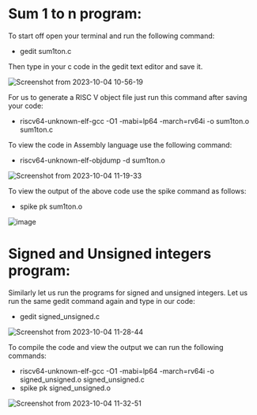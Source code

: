 # Sum 1 to n program:
To start off open your terminal and run the following command:
- gedit sum1ton.c

Then type in your c code in the gedit text editor and save it.

![Screenshot from 2023-10-04 10-56-19](https://github.com/Pranav1723/pes_asic_class/assets/78376336/e4947edf-80e7-49af-8d43-0a46bee855d8)

For us to generate a RISC V object file just run this command after saving your code:
- riscv64-unknown-elf-gcc -O1 -mabi=lp64 -march=rv64i -o sum1ton.o sum1ton.c

To view the code in Assembly language use the following command:
- riscv64-unknown-elf-objdump -d  sum1ton.o

![Screenshot from 2023-10-04 11-19-33](https://github.com/Pranav1723/pes_asic_class/assets/78376336/f9b4fc72-a892-4c98-a03a-b537e0dbb3e6)

To view the output of the above code use the spike command as follows:
- spike pk sum1ton.o

![image](https://github.com/Pranav1723/pes_asic_class/assets/78376336/379d78eb-88a3-45fb-8115-5195ddaeea78)

# Signed and Unsigned integers program:
Similarly let us run the programs for signed and unsigned integers.
Let us run the same gedit command again and type in our code:
- gedit signed_unsigned.c

![Screenshot from 2023-10-04 11-28-44](https://github.com/Pranav1723/pes_asic_class/assets/78376336/558ee72d-1c7e-43c7-b142-e0259dc98304)

To compile the code and view the output we can run the following commands:
- riscv64-unknown-elf-gcc -O1 -mabi=lp64 -march=rv64i -o signed_unsigned.o signed_unsigned.c
- spike pk signed_unsigned.o

![Screenshot from 2023-10-04 11-32-51](https://github.com/Pranav1723/pes_asic_class/assets/78376336/f734a4da-29b1-43e6-840a-eed40cb63278)
